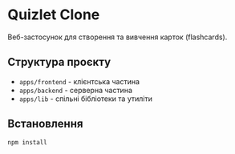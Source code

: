 # Quizlet Clone

Веб-застосунок для створення та вивчення карток (flashcards).

## Структура проєкту

- `apps/frontend` - клієнтська частина
- `apps/backend` - серверна частина
- `apps/lib` - спільні бібліотеки та утиліти

## Встановлення

```bash
npm install
```
